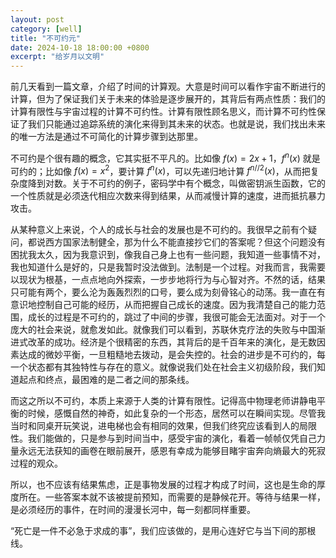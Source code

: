 ```yaml
---
layout: post
category: [well]
title: "不可约元"
date: 2024-10-18 18:00:00 +0800
excerpt: "给岁月以文明"
---
```


前几天看到一篇文章，介绍了时间的计算观。大意是时间可以看作宇宙不断进行的计算，但为了保证我们关于未来的体验是逐步展开的，其背后有两点性质：我们的计算有限性与宇宙过程的计算不可约性。计算有限性顾名思义，而计算不可约性保证了我们只能通过追踪系统的演化来得到其未来的状态。也就是说，我们找出未来的唯一方法是通过不可简化的计算步骤到达那里。

不可约是个很有趣的概念，它其实挺不平凡的。比如像 $f(x)=2x+1$，$f^n(x)$ 就是可约的；比如像 $f(x)=x^2$，要计算 $f^n(x)$，可以先递归地计算 $f^{n//2}(x)$，从而把复杂度降到对数。关于不可约的例子，密码学中有个概念，叫做密钥派生函数，它的一个性质就是必须迭代相应次数来得到结果，从而减慢计算的速度，进而抵抗暴力攻击。

从某种意义上来说，个人的成长与社会的发展也是不可约的。我很早之前有个疑问，都说西方国家法制健全，那为什么不能直接抄它们的答案呢？但这个问题没有困扰我太久，因为我意识到，像我自己身上也有一些问题，我知道一些事情不对，我也知道什么是好的，只是我暂时没法做到。法制是一个过程。对我而言，我需要以现状为根基，一点点地向外探索，一步步地将行为与心智对齐。不然的话，结果只可能有两个，要么沦为轰轰烈烈的口号，要么成为刻骨铭心的动荡。我一直在有意识地控制自己可能的经历，从而把握自己成长的速度。因为我清楚自己的能力范围，成长的过程是不可约的，跳过了中间的步骤，我很可能会无法面对。对于一个庞大的社会来说，就愈发如此。就像我们可以看到，苏联休克疗法的失败与中国渐进式改革的成功。经济是个很精密的东西，其背后的是千百年来的演化，是无数因素达成的微妙平衡，一旦粗糙地去拨动，是会失控的。社会的进步是不可约的，每一个状态都有其独特性与存在的意义。就像说我们处在社会主义初级阶段，我们知道起点和终点，最困难的是二者之间的那条线。

而这之所以不可约，本质上来源于人类的计算有限性。记得高中物理老师讲静电平衡的时候，感慨自然的神奇，如此复杂的一个形态，居然可以在瞬间实现。尽管我当时和同桌开玩笑说，进电梯也会有相同的效果，但我们终究应该看到人的局限性。我们能做的，只是参与到时间当中，感受宇宙的演化，看着一帧帧仅凭自己力量永远无法获知的画卷在眼前展开，感恩有幸成为能够目睹宇宙奔向熵最大的死寂过程的观众。

所以，也不应该有结果焦虑，正是事物发展的过程才构成了时间，这也是生命的厚度所在。一些答案本就不该被提前预知，而需要的是静候花开。等待与结果一样，是必须经历的事件，在时间的漫漫长河中，每一刻都同样重要。

“死亡是一件不必急于求成的事”，我们应该做的，是用心连好它与当下间的那根线。